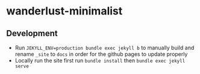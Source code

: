 # wanderlust-minimalist


## Development
- Run `JEKYLL_ENV=production bundle exec jekyll b` to manually build and rename `_site` to `docs` in order for the github pages to update properly
- Locally run the site first run `bundle install` then `bundle exec jekyll serve`